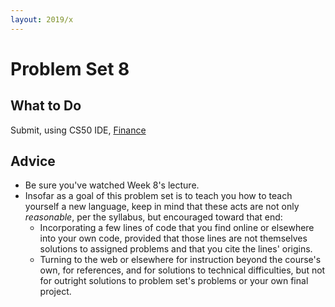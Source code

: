 ```yaml
---
layout: 2019/x
---
```


# Problem Set 8

## What to Do

Submit, using CS50 IDE, [Finance](https://docs.cs50.net/2019/x/psets/8/finance/finance.html)

## Advice

* Be sure you've watched Week 8's lecture.
* Insofar as a goal of this problem set is to teach you how to teach yourself a new language, keep in mind that these acts are not only *reasonable*, per the syllabus, but encouraged toward that end:
  * Incorporating a few lines of code that you find online or elsewhere into your own code, provided that those lines are not themselves solutions to assigned problems and that you cite the lines' origins.
  * Turning to the web or elsewhere for instruction beyond the course's own, for references, and for solutions to technical difficulties, but not for outright solutions to problem set's problems or your own final project.
